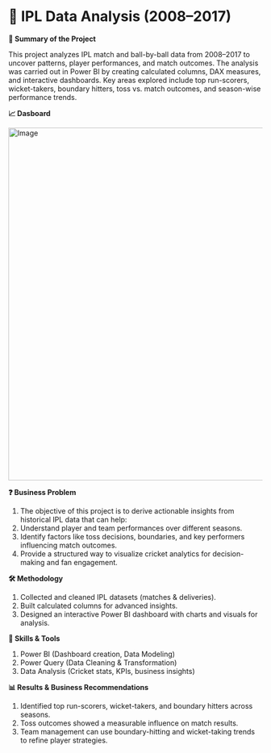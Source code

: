 # 🏏 IPL Data Analysis (2008–2017)
**📌 Summary of the Project**

This project analyzes IPL match and ball-by-ball data from 2008–2017 to uncover patterns, player performances, and match outcomes. The analysis was carried out in Power BI by creating calculated columns, DAX measures, and interactive dashboards. Key areas explored include top run-scorers, wicket-takers, boundary hitters, toss vs. match outcomes, and season-wise performance trends.

**📈 Dasboard**

<img width="1400" height="700" alt="Image" src="https://github.com/user-attachments/assets/12705ada-690c-4c13-88a9-7ad432584fa0" />

**❓ Business Problem**
1. The objective of this project is to derive actionable insights from historical IPL data that can help:
2. Understand player and team performances over different seasons.
3. Identify factors like toss decisions, boundaries, and key performers influencing match outcomes.
4. Provide a structured way to visualize cricket analytics for decision-making and fan engagement.

**🛠️ Methodology**

1. Collected and cleaned IPL datasets (matches & deliveries).
2. Built calculated columns for advanced insights.
3. Designed an interactive Power BI dashboard with charts and visuals for analysis.

**🧰 Skills & Tools**

1. Power BI (Dashboard creation, Data Modeling)
2. Power Query (Data Cleaning & Transformation)
3. Data Analysis (Cricket stats, KPIs, business insights)

**📊 Results & Business Recommendations**
1. Identified top run-scorers, wicket-takers, and boundary hitters across seasons.
2. Toss outcomes showed a measurable influence on match results.
3. Team management can use boundary-hitting and wicket-taking trends to refine player strategies.
